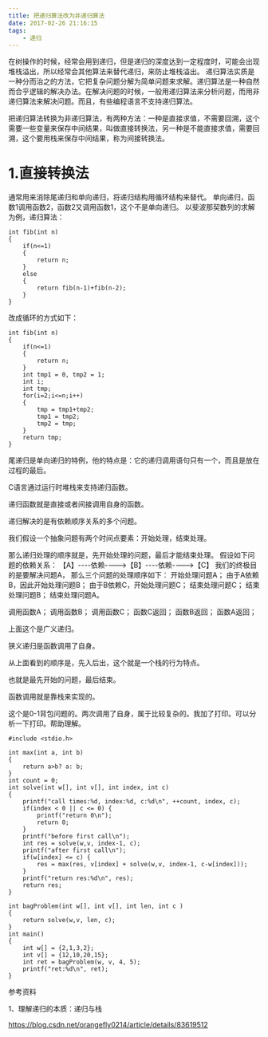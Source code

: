 ```yaml
---
title: 把递归算法改为非递归算法
date: 2017-02-26 21:16:15
tags:
	- 递归
---
```

在树操作的时候，经常会用到递归，但是递归的深度达到一定程度时，可能会出现堆栈溢出，所以经常会其他算法来替代递归，来防止堆栈溢出。
递归算法实质是一种分而治之的方法，它把复杂问题分解为简单问题来求解。递归算法是一种自然而合乎逻辑的解决办法。在解决问题的时候，一般用递归算法来分析问题，而用非递归算法来解决问题。而且，有些编程语言不支持递归算法。

把递归算法转换为非递归算法，有两种方法：一种是直接求值，不需要回溯，这个需要一些变量来保存中间结果，叫做直接转换法，另一种是不能直接求值，需要回溯，这个要用栈来保存中间结果，称为间接转换法。

# 1.直接转换法
通常用来消除尾递归和单向递归，将递归结构用循环结构来替代。
单向递归，函数1调用函数2，函数2又调用函数1，这个不是单向递归。
以斐波那契数列的求解为例，递归算法：

```
int fib(int n)
{
	if(n<=1)
	{
		return n;
	}
	else
	{
		return fib(n-1)+fib(n-2);
	}
}
```
改成循环的方式如下：
```
int fib(int n)
{
	if(n<=1)
	{
		return n;
	}
	int tmp1 = 0, tmp2 = 1;
	int i;
	int tmp;
	for(i=2;i<=n;i++)
	{
		tmp = tmp1+tmp2;
		tmp1 = tmp2;
		tmp2 = tmp;
	}
	return tmp;
}
```
尾递归是单向递归的特例，他的特点是：它的递归调用语句只有一个，而且是放在过程的最后。



C语言通过运行时堆栈来支持递归函数。

递归函数就是直接或者间接调用自身的函数。



递归解决的是有依赖顺序关系的多个问题。

我们假设一个抽象问题有两个时间点要素：开始处理，结束处理。

那么递归处理的顺序就是，先开始处理的问题，最后才能结束处理。
假设如下问题的依赖关系：
【A】----依赖---->【B】----依赖---->【C】
我们的终极目的是要解决问题A，
那么三个问题的处理顺序如下：
开始处理问题A；
由于A依赖B，因此开始处理问题B；
由于B依赖C，开始处理问题C；
结束处理问题C；
结束处理问题B；
结束处理问题A。

调用函数A；
调用函数B；
调用函数C；
函数C返回；
函数B返回；
函数A返回；

上面这个是广义递归。

狭义递归是函数调用了自身。

从上面看到的顺序是，先入后出，这个就是一个栈的行为特点。

也就是最先开始的问题，最后结束。

函数调用就是靠栈来实现的。

这个是0-1背包问题的。两次调用了自身，属于比较复杂的。我加了打印。可以分析一下打印。帮助理解。

```
#include <stdio.h>

int max(int a, int b)
{
    return a>b? a: b;
}
int count = 0;
int solve(int w[], int v[], int index, int c)
{
    printf("call times:%d, index:%d, c:%d\n", ++count, index, c);
    if(index < 0 || c <= 0) {
        printf("return 0\n");
        return 0;
    }
    printf("before first call\n");
    int res = solve(w,v, index-1, c);
    printf("after first call\n");
    if(w[index] <= c) {
        res = max(res, v[index] + solve(w,v, index-1, c-w[index]));
    }
    printf("return res:%d\n", res);
    return res;
}

int bagProblem(int w[], int v[], int len, int c )
{
    return solve(w,v, len, c);
}
int main()
{
    int w[] = {2,1,3,2};
    int v[] = {12,10,20,15};
    int ret = bagProblem(w, v, 4, 5);
    printf("ret:%d\n", ret);
}
```



参考资料

1、理解递归的本质：递归与栈

https://blog.csdn.net/orangefly0214/article/details/83619512